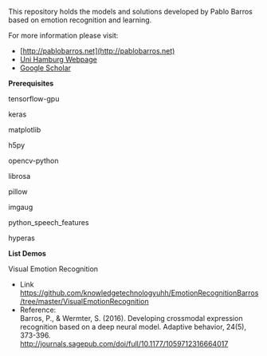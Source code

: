 This repository holds the models and solutions developed by Pablo Barros based on emotion recognition and learning.

For more information please visit:

- [http://pablobarros.net](http://pablobarros.net)
- [Uni Hamburg Webpage](https://www.inf.uni-hamburg.de/en/inst/ab/wtm/people/barros.html)
- [Google Scholar](https://scholar.google.com/citations?user=LU9tpkMAAAAJ)


**Prerequisites**


tensorflow-gpu </br>

keras</br>

matplotlib</br>

h5py</br>

opencv-python</br>

librosa</br>

pillow</br>

imgaug</br>

python_speech_features</br>

hyperas </br>


**List Demos**

 Visual Emotion Recognition  
 - Link
    https://github.com/knowledgetechnologyuhh/EmotionRecognitionBarros/tree/master/VisualEmotionRecognition
 - Reference:  
   Barros, P., & Wermter, S. (2016). Developing crossmodal expression recognition based on a deep neural model. Adaptive behavior, 24(5), 373-396. http://journals.sagepub.com/doi/full/10.1177/1059712316664017
